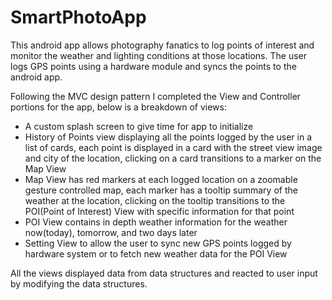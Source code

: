 # SmartPhotoApp

This android app allows photography fanatics to log points of interest and monitor the weather and lighting conditions at those locations.
The user logs GPS points using a hardware module and syncs the points to the android app.

Following the MVC design pattern I completed the View and Controller portions for the app, below is a breakdown of views:
- A custom splash screen to give time for app to initialize  
- History of Points view displaying all the points logged by the user in a list of cards, each point is displayed in a card with the street view image and city of the location, clicking on a card transitions to a marker on the Map View
- Map View has red markers at each logged location on a zoomable gesture controlled map, each marker has a tooltip summary of the weather at the location, clicking on the tooltip transitions to the POI(Point of Interest) View with specific information for that point
- POI View contains in depth weather information for the weather now(today), tomorrow, and two days later 
- Setting View to allow the user to sync new GPS points logged by hardware system or to fetch new weather data for the POI View

All the views displayed data from data structures and reacted to user input by modifying the data structures.
